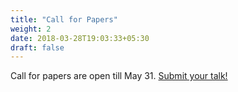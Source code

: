 ```yaml
---
title: "Call for Papers"
weight: 2
date: 2018-03-28T19:03:33+05:30
draft: false
---
```


Call for papers are open till May 31. <a href="https://www.papercall.io/droidjam">Submit your talk!</a>

